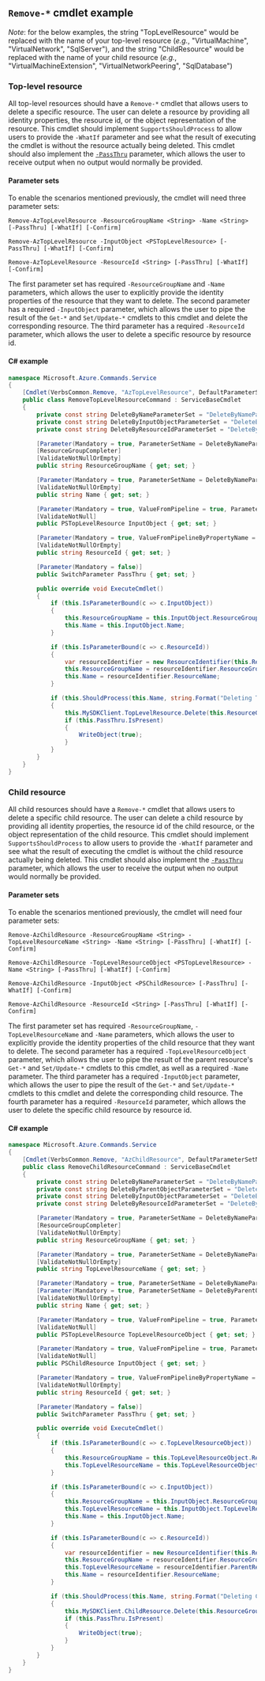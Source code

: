 ## `Remove-*` cmdlet example

_Note_: for the below examples, the string "TopLevelResource" would be replaced with the name of your top-level resource (_e.g._, "VirtualMachine", "VirtualNetwork", "SqlServer"), and the string "ChildResource" would be replaced with the name of your child resource (_e.g._, "VirtualMachineExtension", "VirtualNetworkPeering", "SqlDatabase")

### Top-level resource

All top-level resources should have a `Remove-*` cmdlet that allows users to delete a specific resource. The user can delete a resource by providing all identity properties, the resource id, or the object representation of the resource. This cmdlet should implement `SupportsShouldProcess` to allow users to provide the `-WhatIf` parameter and see what the result of executing the cmdlet is without the resource actually being deleted. This cmdlet should also implement the [`-PassThru`](../design-guidelines/cmdlet-best-practices.md#returning-no-output) parameter, which allows the user to receive output when no output would normally be provided.

#### Parameter sets

To enable the scenarios mentioned previously, the cmdlet will need three parameter sets:

```
Remove-AzTopLevelResource -ResourceGroupName <String> -Name <String> [-PassThru] [-WhatIf] [-Confirm]

Remove-AzTopLevelResource -InputObject <PSTopLevelResource> [-PassThru] [-WhatIf] [-Confirm]

Remove-AzTopLevelResource -ResourceId <String> [-PassThru] [-WhatIf] [-Confirm]
```

The first parameter set has required `-ResourceGroupName` and `-Name` parameters, which allows the user to explicitly provide the identity properties of the resource that they want to delete. The second parameter has a required `-InputObject` parameter, which allows the user to pipe the result of the `Get-*` and `Set/Update-*` cmdlets to this cmdlet and delete the corresponding resource. The third parameter has a required `-ResourceId` parameter, which allows the user to delete a specific resource by resource id.

#### C# example

```cs
namespace Microsoft.Azure.Commands.Service
{
    [Cmdlet(VerbsCommon.Remove, "AzTopLevelResource", DefaultParameterSetName = DeleteByNameParameterSet, SupportsShouldProcess = true), OutputType(typeof(bool))]
    public class RemoveTopLevelResourceCommand : ServiceBaseCmdlet
    {
        private const string DeleteByNameParameterSet = "DeleteByNameParameterSet";
        private const string DeleteByInputObjectParameterSet = "DeleteByInputObjectParameterSet";
        private const string DeleteByResourceIdParameterSet = "DeleteByResourceIdParameterSet";

        [Parameter(Mandatory = true, ParameterSetName = DeleteByNameParameterSet)]
        [ResourceGroupCompleter]
        [ValidateNotNullOrEmpty]
        public string ResourceGroupName { get; set; }

        [Parameter(Mandatory = true, ParameterSetName = DeleteByNameParameterSet)]
        [ValidateNotNullOrEmpty]
        public string Name { get; set; }

        [Parameter(Mandatory = true, ValueFromPipeline = true, ParameterSetName = DeleteByInputObjectParameterSet)]
        [ValidateNotNull]
        public PSTopLevelResource InputObject { get; set; }

        [Parameter(Mandatory = true, ValueFromPipelineByPropertyName = true, ParameterSetName = DeleteByResourceIdParameterSet)]
        [ValidateNotNullOrEmpty]
        public string ResourceId { get; set; }

        [Parameter(Mandatory = false)]
        public SwitchParameter PassThru { get; set; }

        public override void ExecuteCmdlet()
        {
            if (this.IsParameterBound(c => c.InputObject))
            {
                this.ResourceGroupName = this.InputObject.ResourceGroupName;
                this.Name = this.InputObject.Name;
            }

            if (this.IsParameterBound(c => c.ResourceId))
            {
                var resourceIdentifier = new ResourceIdentifier(this.ResourceId);
                this.ResourceGroupName = resourceIdentifier.ResourceGroupName;
                this.Name = resourceIdentifier.ResourceName;
            }

            if (this.ShouldProcess(this.Name, string.Format("Deleting TopLevelResource '{0}' in resource group {0}", this.Name, this.ResourceGroupName)))
            {
                this.MySDKClient.TopLevelResource.Delete(this.ResourceGroupName, this.Name);
                if (this.PassThru.IsPresent)
                {
                    WriteObject(true);
                }
            }
        }
    }
}
```

### Child resource

All child resources should have a `Remove-*` cmdlet that allows users to delete a specific child resource. The user can delete a child resource by providing all identity properties, the resource id of the child resource, or the object representation of the child resource. This cmdlet should implement `SupportsShouldProcess` to allow users to provide the `-WhatIf` parameter and see what the result of executing the cmdlet is without the child resource actually being deleted. This cmdlet should also implement the [`-PassThru`](../design-guidelines/cmdlet-best-practices.md#returning-no-output) parameter, which allows the user to receive the output when no output would normally be provided.

#### Parameter sets

To enable the scenarios mentioned previously, the cmdlet will need four parameter sets:

```
Remove-AzChildResource -ResourceGroupName <String> -TopLevelResourceName <String> -Name <String> [-PassThru] [-WhatIf] [-Confirm]

Remove-AzChildResource -TopLevelResourceObject <PSTopLevelResource> -Name <String> [-PassThru] [-WhatIf] [-Confirm]

Remove-AzChildResource -InputObject <PSChildResource> [-PassThru] [-WhatIf] [-Confirm]

Remove-AzChildResource -ResourceId <String> [-PassThru] [-WhatIf] [-Confirm]
```

The first parameter set has required `-ResourceGroupName`, `-TopLevelResourceName` and `-Name` parameters, which allows the user to explicitly provide the identity properties of the child resource that they want to delete. The second parameter has a required `-TopLevelResourceObject` parameter, which allows the user to pipe the result of the parent resource's `Get-*` and `Set/Update-*` cmdlets to this cmdlet, as well as a required `-Name` parameter. The third parameter has a required `-InputObject` parameter, which allows the user to pipe the result of the `Get-*` and `Set/Update-*` cmdlets to this cmdlet and delete the corresponding child resource. The fourth parameter has a required `-ResourceId` parameter, which allows the user to delete the specific child resource by resource id.

#### C# example

```cs
namespace Microsoft.Azure.Commands.Service
{
    [Cmdlet(VerbsCommon.Remove, "AzChildResource", DefaultParameterSetName = DeleteByNameParameterSet, SupportsShouldProcess = true), OutputType(typeof(bool))]
    public class RemoveChildResourceCommand : ServiceBaseCmdlet
    {
        private const string DeleteByNameParameterSet = "DeleteByNameParameterSet";
        private const string DeleteByParentObjectParameterSet = "DeleteByParentObjectParameterSet";
        private const string DeleteByInputObjectParameterSet = "DeleteByInputObjectParameterSet";
        private const string DeleteByResourceIdParameterSet = "DeleteByResourceIdParameterSet";

        [Parameter(Mandatory = true, ParameterSetName = DeleteByNameParameterSet)]
        [ResourceGroupCompleter]
        [ValidateNotNullOrEmpty]
        public string ResourceGroupName { get; set; }

        [Parameter(Mandatory = true, ParameterSetName = DeleteByNameParameterSet)]
        [ValidateNotNullOrEmpty]
        public string TopLevelResourceName { get; set; }

        [Parameter(Mandatory = true, ParameterSetName = DeleteByNameParameterSet)]
        [Parameter(Mandatory = true, ParameterSetName = DeleteByParentObjectParameterSet)]
        [ValidateNotNullOrEmpty]
        public string Name { get; set; }

        [Parameter(Mandatory = true, ValueFromPipeline = true, ParameterSetName = DeleteByParentObjectParameterSet)]
        [ValidateNotNull]
        public PSTopLevelResource TopLevelResourceObject { get; set; }

        [Parameter(Mandatory = true, ValueFromPipeline = true, ParameterSetName = DeleteByInputObjectParameterSet)]
        [ValidateNotNull]
        public PSChildResource InputObject { get; set; }

        [Parameter(Mandatory = true, ValueFromPipelineByPropertyName = true, ParameterSetName = DeleteByResourceIdParameterSet)]
        [ValidateNotNullOrEmpty]
        public string ResourceId { get; set; }

        [Parameter(Mandatory = false)]
        public SwitchParameter PassThru { get; set; }

        public override void ExecuteCmdlet()
        {
            if (this.IsParameterBound(c => c.TopLevelResourceObject))
            {
                this.ResourceGroupName = this.TopLevelResourceObject.ResourceGroupName;
                this.TopLevelResourceName = this.TopLevelResourceObject.Name;
            }

            if (this.IsParameterBound(c => c.InputObject))
            {
                this.ResourceGroupName = this.InputObject.ResourceGroupName;
                this.TopLevelResourceName = this.InputObject.TopLevelResourceName;
                this.Name = this.InputObject.Name;
            }

            if (this.IsParameterBound(c => c.ResourceId))
            {
                var resourceIdentifier = new ResourceIdentifier(this.ResourceId);
                this.ResourceGroupName = resourceIdentifier.ResourceGroupName;
                this.TopLevelResourceName = resourceIdentifier.ParentResource;
                this.Name = resourceIdentifier.ResourceName;
            }

            if (this.ShouldProcess(this.Name, string.Format("Deleting ChildResource '{0}' in resource group '{1}' under parent TopLevelResource '{2}'.", this.Name, this.ResourceGroupName, this.TopLevelResourceName)))
            {
                this.MySDKClient.ChildResource.Delete(this.ResourceGroupName, this.TopLevelResourceName, this.Name);
                if (this.PassThru.IsPresent)
                {
                    WriteObject(true);
                }
            }
        }
    }
}
```